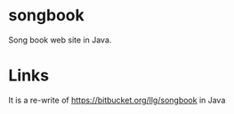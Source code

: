 songbook
========

Song book web site in Java. 




Links
=====
It is a re-write of https://bitbucket.org/llg/songbook in Java
